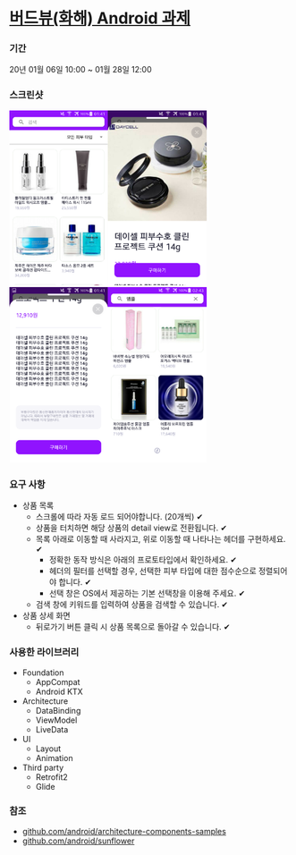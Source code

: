 # [버드뷰(화해) Android 과제](https://programmers.co.kr/competitions/130/2020-hwahae-blind-recruitment)

### 기간

20년 01월 06일 10:00 ~ 01월 28일 12:00

### 스크린샷

<img src="https://github.com/lkw1120/birdview-hwahae-android/blob/master/assets/images/Screenshot_2020-01-28-01-41-03.png" width="35%"><img src="https://github.com/lkw1120/birdview-hwahae-android/blob/master/assets/images/Screenshot_2020-01-28-01-41-21.png" width="35%">
<img src="https://github.com/lkw1120/birdview-hwahae-android/blob/master/assets/images/Screenshot_2020-01-28-01-41-25.png" width="35%"><img src="https://github.com/lkw1120/birdview-hwahae-android/blob/master/assets/images/Screenshot_2020-01-28-02-43-48.png" width="35%">

### 요구 사항

- 상품 목록
  + 스크롤에 따라 자동 로드 되어야합니다. (20개씩) ✔
  + 상품을 터치하면 해당 상품의 detail view로 전환됩니다. ✔
  + 목록 아래로 이동할 때 사라지고, 위로 이동할 때 나타나는 헤더를 구현하세요. ✔
    * 정확한 동작 방식은 아래의 프로토타입에서 확인하세요. ✔
    * 헤더의 필터를 선택할 경우, 선택한 피부 타입에 대한 점수순으로 정렬되어야 합니다. ✔
    * 선택 창은 OS에서 제공하는 기본 선택창을 이용해 주세요. ✔
  + 검색 창에 키워드를 입력하여 상품을 검색할 수 있습니다. ✔
- 상품 상세 화면
  + 뒤로가기 버튼 클릭 시 상품 목록으로 돌아갈 수 있습니다. ✔

### 사용한 라이브러리

- Foundation
  + AppCompat
  + Android KTX
- Architecture
  + DataBinding
  + ViewModel
  + LiveData
- UI
  + Layout
  + Animation
- Third party
  + Retrofit2
  + Glide

### 참조

- [github.com/android/architecture-components-samples](https://github.com/android/architecture-components-samples)
- [github.com/android/sunflower](https://github.com/android/sunflower)
